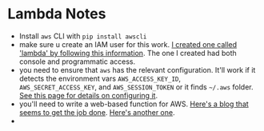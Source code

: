 # Lambda Notes

* Install `aws` CLI with `pip install awscli`
* make sure u create an IAM user for this work. [I created one called 'lambda' by following this information](https://docs.aws.amazon.com/cli/latest/userguide/cli-chap-getting-started.html). The one I created had both console and programmatic access.
* you need to ensure that `aws` has the relevant configuration. It'll work if it detects the environment vars `AWS_ACCESS_KEY_ID`, `AWS_SECRET_ACCESS_KEY`, and `AWS_SESSION_TOKEN` or it finds `~/.aws` folder. [See this page for details on configuring it](https://docs.aws.amazon.com/cli/latest/userguide/cli-chap-getting-started.html).
* you'll need to write a web-based function for AWS. [Here's a blog that seems to get the job done](https://dzone.com/articles/run-code-with-spring-cloud-function-on-aws-lambda). [Here's another one](https://www.infoq.com/news/2017/08/Spring-Cloud-Function-Framework).
* 
